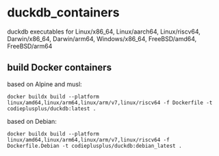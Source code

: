 # duckdb_containers

duckdb executables for Linux/x86_64, Linux/aarch64, Linux/riscv64, Darwin/x86_64, Darwin/arm64, Windows/x86_64, FreeBSD/amd64, FreeBSD/arm64

## build Docker containers

based on Alpine and musl:

`docker buildx build --platform linux/amd64,linux/arm64,linux/arm/v7,linux/riscv64 -f Dockerfile -t codieplusplus/duckdb:latest .`

based on Debian:

`docker buildx build --platform linux/amd64,linux/arm64,linux/arm/v7,linux/riscv64 -f Dockerfile.Debian -t codieplusplus/duckdb:debian_latest .`


